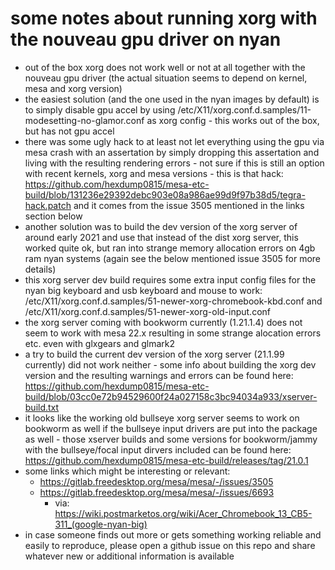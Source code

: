 # some notes about running xorg with the nouveau gpu driver on nyan

- out of the box xorg does not work well or not at all together with the
  nouveau gpu driver (the actual situation seems to depend on kernel, mesa and
xorg version)
- the easiest solution (and the one used in the nyan images by default) is to
  simply disable gpu accel by using
/etc/X11/xorg.conf.d.samples/11-modesetting-no-glamor.conf as xorg config -
this works out of the box, but has not gpu accel
- there was some ugly hack to at least not let everything using the gpu via
  mesa crash with an assertation by simply dropping this assertation and
living with the resulting rendering errors - not sure if this is still an
option with recent kernels, xorg and mesa versions - this is that hack:
https://github.com/hexdump0815/mesa-etc-build/blob/131236e29392debc903e08a986ae99d9f97b38d5/tegra-hack.patch
and it comes from the issue 3505 mentioned in the links section below
- another solution was to build the dev version of the xorg server of around
  early 2021 and use that instead of the dist xorg server, this worked quite
ok, but ran into strange memory allocation errors on 4gb ram nyan systems
(again see the below mentioned issue 3505 for more details)
- this xorg server dev build requires some extra input config files for the
  nyan big keyboard and usb keyboard and mouse to work:
/etc/X11/xorg.conf.d.samples/51-newer-xorg-chromebook-kbd.conf and
/etc/X11/xorg.conf.d.samples/51-newer-xorg-old-input.conf
- the xorg server coming with bookworm currently (1.21.1.4) does not seem to
  work with mesa 22.x resulting in some strange alocation errors etc. even
with glxgears and glmark2
- a try to build the current dev version of the xorg server (21.1.99
  currently) did not work neither - some info about building the xorg dev
version and the resulting warnings and errors can be found here:
https://github.com/hexdump0815/mesa-etc-build/blob/03cc0e72b94529600f24a027158c3bc94034a933/xserver-build.txt
- it looks like the working old bullseye xorg server seems to work on bookworm
  as well if the bullseye input drivers are put into the package as well -
those xserver builds and some versions for bookworm/jammy with the
bullseye/focal input dirvers included can be found here:
https://github.com/hexdump0815/mesa-etc-build/releases/tag/21.0.1
- some links which might be interesting or relevant:
  - https://gitlab.freedesktop.org/mesa/mesa/-/issues/3505
  - https://gitlab.freedesktop.org/mesa/mesa/-/issues/6693
    - via: https://wiki.postmarketos.org/wiki/Acer_Chromebook_13_CB5-311_(google-nyan-big)
- in case someone finds out more or gets something working reliable and easily
  to reproduce, please open a github issue on this repo and share whatever new
or additional information is available
